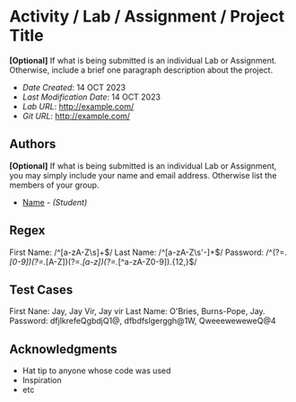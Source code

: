 <!--- The following README.md sample file was adapted from https://gist.github.com/PurpleBooth/109311bb0361f32d87a2#file-readme-template-md by Gabriella Mosquera for academic use ---> 
<!--- You may delete any comments in this sample README.md file. If needing to use as a .txt file then simply delete all comments, edit as needed, and save as a README.txt file --->

# Activity / Lab / Assignment / Project Title

**[Optional]** If what is being submitted is an individual Lab or Assignment. Otherwise, include a brief one paragraph description about the project.

* *Date Created*: 14 OCT 2023
* *Last Modification Date*: 14 OCT 2023
* *Lab URL*: <http://example.com/>
* *Git URL*: <http://example.com/>

## Authors

**[Optional]** If what is being submitted is an individual Lab or Assignment, you may simply include your name and email address. Otherwise list the members of your group.

* [Name](jayvir@dal.ca) - *(Student)*


## Regex
First Name: /^[a-zA-Z\s]+$/
Last Name: /^[a-zA-Z\s'-]+$/
Password: /^(?=.*[0-9])(?=.*[A-Z])(?=.*[a-z])(?=.*[^a-zA-Z0-9]).{12,}$/

## Test Cases
First Nane: Jay, Jay Vir, Jay vir
Last Name: O'Bries, Burns-Pope, Jay.
Password: dfjlkrefeQgbdjQ1@, dfbdfslgerggh@1W, QweeeweweweQ@4

## Acknowledgments

* Hat tip to anyone whose code was used
* Inspiration
* etc
